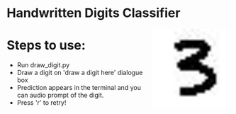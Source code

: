# Handwritten Digits Classifier


<img src="3.jpg" width="35%" align="right" title="Handwritten Digit 3">


# Steps to use:

- Run draw_digit.py 
- Draw a digit on 'draw a digit here' dialogue box
- Prediction appears in the terminal and you can audio prompt of the digit.
- Press 'r' to retry!

  
